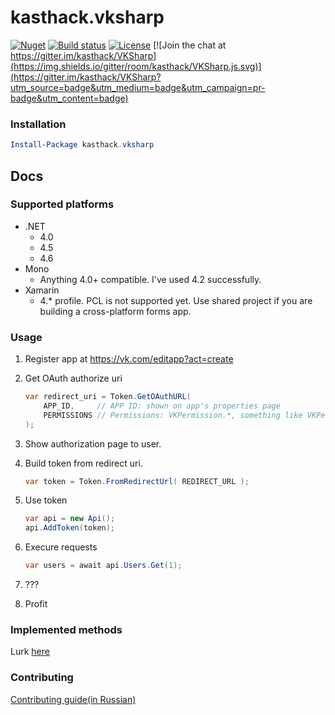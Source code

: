 # kasthack.vksharp


[![Nuget](https://img.shields.io/nuget/v/kasthack.vksharp.svg)](https://www.nuget.org/packages/kasthack.vksharp/)
[![Build status](https://img.shields.io/appveyor/ci/kasthack/vksharp.svg)](https://ci.appveyor.com/project/kasthack/vksharp)
[![License](https://img.shields.io/badge/license-LGPL-green.svg)](LICENSE.txt)
[![Join the chat at https://gitter.im/kasthack/VKSharp](https://img.shields.io/gitter/room/kasthack/VKSharp.js.svg)](https://gitter.im/kasthack/VKSharp?utm_source=badge&utm_medium=badge&utm_campaign=pr-badge&utm_content=badge)


### Installation
```PowerShell
Install-Package kasthack.vksharp
```

## Docs

### Supported platforms

* .NET
    * 4.0
    * 4.5
    * 4.6
* Mono
    * Anything 4.0+ compatible. I've used 4.2 successfully.
* Xamarin
    * 4.* profile. PCL is not supported yet. Use shared project if you are building a cross-platform forms app.

### Usage

1. Register app at https://vk.com/editapp?act=create

2. Get OAuth authorize uri

    ```C#
    var redirect_uri = Token.GetOAuthURL(
        APP_ID,     // APP ID: shown on app's properties page
        PERMISSIONS // Permissions: VKPermission.*, something like VKPermission.Offline | VKPermission.Photos
    );
    ```

3. Show authorization page to user.

4. Build token from redirect uri.

    ```C#
    var token = Token.FromRedirectUrl( REDIRECT_URL );
    ```

5. Use token 

    ```C#
    var api = new Api();
    api.AddToken(token);
    ```

6. Execure requests
    ```C#
    var users = await api.Users.Get(1);
    ```
7. ???
8. Profit

### Implemented methods
Lurk [here](Sources/kasthack.vksharp/Shared/Generated/ImplementedMethods.md)
### Contributing
[Contributing guide(in Russian)](Contributing.ru.md)
